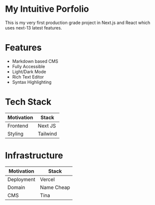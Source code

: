 # My Intuitive Porfolio

This is my very first production grade project in Next.js and React which uses next-13 latest features.

# Features

- Markdown based CMS
- Fully Accessible
- Light/Dark Mode
- Rich Text Editor
- Syntax Highlighting

# Tech Stack

| Motivation | Stack    |
|------------|----------|
| Frontend   | Next JS  |
| Styling    | Tailwind |

# Infrastructure

| Motivation | Stack      |
|------------|------------|
| Deployment | Vercel     |
| Domain     | Name Cheap |
| CMS        | Tina       |

